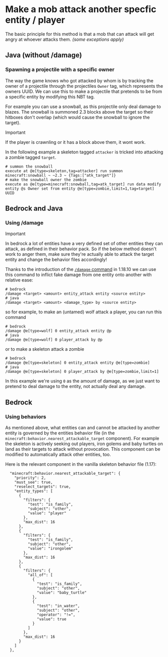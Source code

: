 # Make a mob attack another specfic entity / player

The basic principle for this method is that a mob that can attack will get angry at whoever attacks them. _(some exceptions apply)_

## Java (without /damage)

### Spawning a projectile with a specific owner

The way the game knows who got attacked by whom is by tracking the owner of a projectile through the projectiles `Owner` tag, which represents the owners UUID. We can use this to make a projectile that pretends to be from a specific entity by modifying this NBT tag.

For example you can use a snowball, as this projectile only deal damage to blazes. The snowball is summoned 2.3 blocks above the target so their hitboxes don't overlap (which would cause the snowball to ignore the target). 
> [!IMPORTANT]
> If the player is crawnling or it has a block above them, it wont work.

In the following example a skeleton tagged `attacker` is tricked into attacking a zombie tagged `target`.

    # summon the snowball
    execute at @e[type=skeleton,tag=attacker] run summon minecraft:snowball ~ ~2.3 ~ {Tags:["atk_target"]}
    # make the snowball owner the zombie
    execute as @e[type=minecraft:snowball,tag=atk_target] run data modify entity @s Owner set from entity @e[type=zombie,limit=1,tag=target] UUID


## Bedrock and Java

### Using /damage

> [!IMPORTANT]
> In bedrock a lot of entities have a very defined set of other entities they can attack, as defined in their behavior pack. So if the below method doesn't work to anger them, make sure they're actually able to attack the target entity and change the behavior files accordingly!

Thanks to the introduction of the [`/damage` command](https://minecraft.wiki/wiki/Commands/damage) in 1.18.10 we can use this command to inflict fake damage from one entity onto another with relative ease:

    # bedrock
    /damage <target> <amount> entity_attack entity <source entity>
    # java
    /damage <target> <amount> <damage_type> by <source entity>

so for example, to make an (untamed) wolf attack a player, you can run this command

    # bedrock
    /damage @e[type=wolf] 0 entity_attack entity @p
    # java
    /damage @e[type=wolf] 0 player_attack by @p

or to make a skeleton attack a zombie

    # bedrock
    /damage @e[type=skeleton] 0 entity_attack entity @e[type=zombie]
    # java
    /damage @e[type=skeleton] 0 player_attack by @e[type=zombie,limit=1]

In this example we're using `0` as the amount of damage, as we just want to pretend to deal damage to the entity, not actually deal any damage.

## Bedrock

### Using behaviors

As mentioned above, what entities can and cannot be attacked by another entity is governed by the entities behavior file (in the `minecraft:behavior.nearest_attackable_target` component). For example the skeleton is actively seeking out players, iron golems and baby turtles on land as their targets to attack without provocation. This component can be modified to automatically attack other entities, too.

Here is the relevant component in the vanilla skeleton behavior file (1.17):

      "minecraft:behavior.nearest_attackable_target": {
        "priority": 2,
        "must_see": true,
        "reselect_targets": true,
        "entity_types": [
          {
            "filters": {
              "test": "is_family",
              "subject": "other",
              "value": "player"
            },
            "max_dist": 16
          },
          {
            "filters": {
              "test": "is_family",
              "subject": "other",
              "value": "irongolem"
            },
            "max_dist": 16
          },
          {
            "filters": {
              "all_of": [
                {
                  "test": "is_family",
                  "subject": "other",
                  "value": "baby_turtle"
                },
                {
                  "test": "in_water",
                  "subject": "other",
                  "operator": "!=",
                  "value": true
                }
              ]
            },
            "max_dist": 16
          }
        ]
      },

